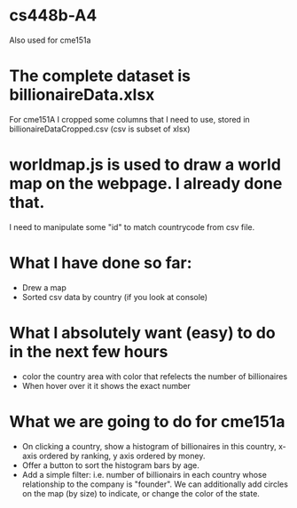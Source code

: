 # cs448b-A4
Also used for cme151a
# The complete dataset is billionaireData.xlsx
For cme151A I cropped some columns that I need to use, stored in billionaireDataCropped.csv (csv is subset of xlsx)
# worldmap.js is used to draw a world map on the webpage. I already done that.
I need to manipulate some "id" to match countrycode from csv file.
# What I have done so far: 
  - Drew a map
  - Sorted csv data by country (if you look at console)
# What I absolutely want (easy) to do in the next few hours
  - color the country area with color that refelects the number of billionaires
  - When hover over it it shows the exact number
  
# What we are going to do for cme151a
  - On clicking a country, show a histogram of billionaires in this country, x-axis ordered by ranking, y axis ordered by money.
  - Offer a button to sort the histogram bars by age. 
  - Add a simple filter: i.e. number of billionairs in each country whose relationship to the company is "founder". We can additionally add circles 
    on the map (by size) to indicate, or change the color of the state.
